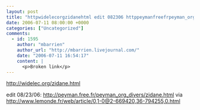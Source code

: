 ```yaml
---
layout: post
title: "httpwidelecorgzidanehtml edit 082306 httppeymanfreefrpeyman_org_diverszidanehtml via httpwwwlemondefrwebarticle0102669420367942550html"
date: 2006-07-11 08:00:00 +0000
categories: ["Uncategorized"]
comments:
  - id: 1595
    author: "mbarrien"
    author_url: "http://mbarrien.livejournal.com/"
    date: "2006-07-11 16:54:17"
    content: |
      <p>Broken link</p>
---
```


http://widelec.org/zidane.html

edit 08/23/06: http://peyman.free.fr/peyman_org_divers/zidane.html via http://www.lemonde.fr/web/article/0,1-0@2-669420,36-794255,0.html